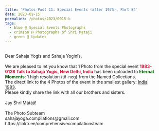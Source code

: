 ```yaml
---
title: 'Photos Post 11: Special Events (after 1975), Part 84'
date: 2023-09-15
permalink: /photos/2023/0915-b
tags:
  - blue @ Special Events Photographs
  - crimson @ Photographs of Shri Mataji
  - green @ Updates
---
```


<p>
<br>
Dear Sahaja Yogis and Sahaja Yoginīs,<br>
<br>
We are pleased to let you know that 1 Photo from the special event <font color="Crimson"><b>1983-0128 Talk to Sahaja Yogis, New Delhi, India</b></font> has been uploaded to <font color="DarkGreen"><b>Eternal Moments</b></font>: 1 high resolution (tif-neg) from the Named Collections.<br>
The direct link to the 4 Photos of the event in the smallest gallery: <a href="https://eternalmoments.smugmug.com/Countries/India/1983/"> India 1983</a>.<br>
Please kindly share the link with all our brothers and sisters.<br>
<br>
Jay Śhrī Mātājī!<br>
<br>
The Photo Subteam<br>
sahajayoga.compilations@gmail.com<br>
https://linktr.ee/comprehensivecompilationsteam<br>
</p>